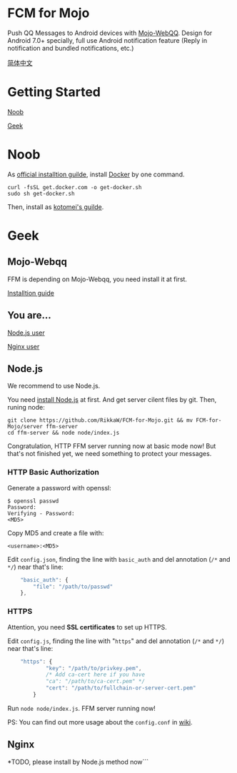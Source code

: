# FCM for Mojo
Push QQ Messages to Android devices with [Mojo-WebQQ](https://github.com/sjdy521/Mojo-Webqq).
Design for Android 7.0+ specially, full use Android notification feature
(Reply in notification and bundled notifications, etc.)

[简体中文](/README_zh.md)

# Getting Started
[Noob](#Noob)

[Geek](#Geek)

# Noob
As [official installtion guilde](https://www.docker.com/community-edition), 
install [Docker](https://www.docker.com) by one command.

```Shell
curl -fsSL get.docker.com -o get-docker.sh
sudo sh get-docker.sh
```

Then, install as [kotomei's guilde](https://github.com/kotomei/fcm-for-mojo/blob/master/README.md).

# Geek
## Mojo-Webqq
FFM is depending on Mojo-Webqq, you need install it at first.

[Installtion guide](https://github.com/sjdy521/Mojo-Webqq)

## You are...
[Node.js user](#Node.js)

[Nginx user](#Nginx)

## Node.js
We recommend to use Node.js.

You need [install Node.js](https://nodejs.org/en/download/package-manager) at first.
And get server cilent files by git. Then, runing node:

```Shell
git clone https://github.com/RikkaW/FCM-for-Mojo.git && mv FCM-for-Mojo/server ffm-server
cd ffm-server && node node/index.js
```

Congratulation, HTTP FFM server running now at basic mode now!
But that's not finished yet, we need something to protect your messages.

### HTTP Basic Authorization
Generate a password with openssl:

```Shell
$ openssl passwd
Password:
Verifying - Password:
<MD5>
```

Copy MD5 and create a file with:

```
<username>:<MD5>
```

Edit ```config.json```, finding the line with ```basic_auth```
and del annotation (```/*``` and ```*/```) near that's line:

```js
	"basic_auth": {
		"file": "/path/to/passwd"
	},
```

### HTTPS
Attention, you need **SSL certificates** to set up HTTPS.

Edit ```config.js```, finding the line with "```https```"
and del annotation (```/*``` and ```*/```) near that's line:

```js
	"https": {
			"key": "/path/to/privkey.pem",
			/* Add ca-cert here if you have
			"ca": "/path/to/ca-cert.pem" */
			"cert": "/path/to/fullchain-or-server-cert.pem"
		}
```

Run ```node node/index.js```. FFM server running now!

PS: You can find out more usage about the ```config.conf``` in [wiki](/wiki/usage-of-config).

## Nginx

*TODO, please install by Node.js method now```
